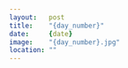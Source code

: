```yaml
---
layout:   post
title:    "{day_number}"
date:     {date}
image:    "{day_number}.jpg"
location: ""
---
```

